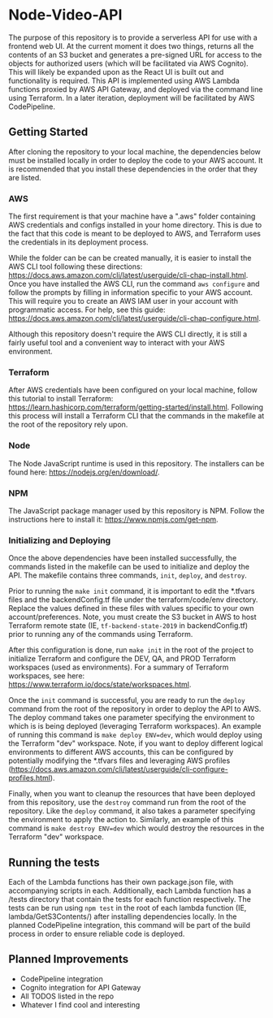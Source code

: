 # Node-Video-API

The purpose of this repository is to provide a serverless API for use with a frontend web UI. At the current moment it does two things, returns all the contents of an S3 bucket and generates a pre-signed URL for access to the objects for authorized users (which will be facilitated via AWS Cognito). This will likely be expanded upon as the React UI is built out and functionality is required. This API is implemented using AWS Lambda functions proxied by AWS API Gateway, and deployed via the command line using Terraform. In a later iteration, deployment will be facilitated by AWS CodePipeline.

## Getting Started

After cloning the repository to your local machine, the dependencies below must be installed locally in order to deploy the code to your AWS account. It is recommended that you install these dependencies in the order that they are listed.

### AWS

The first requirement is that your machine have a ".aws" folder containing AWS credentials and configs installed in your home directory. This is due to the fact that this code is meant to be deployed to AWS, and Terraform uses the credentials in its deployment process.

While the folder can be can be created manually, it is easier to install the AWS CLI tool following these directions: https://docs.aws.amazon.com/cli/latest/userguide/cli-chap-install.html. Once you have installed the AWS CLI, run the command `aws configure` and follow the prompts by filling in information specific to your AWS account. This will require you to create an AWS IAM user in your account with programmatic access. For help, see this guide: https://docs.aws.amazon.com/cli/latest/userguide/cli-chap-configure.html.

Although this repository doesn't require the AWS CLI directly, it is still a fairly useful tool and a convenient way to interact with your AWS environment.

### Terraform

After AWS credentials have been configured on your local machine, follow this tutorial to install Terraform: https://learn.hashicorp.com/terraform/getting-started/install.html. Following this process will install a Terraform CLI that the commands in the makefile at the root of the repository rely upon.

### Node

The Node JavaScript runtime is used in this repository. The installers can be found here: https://nodejs.org/en/download/.

### NPM

The JavaScript package manager used by this repository is NPM. Follow the instructions here to install it: https://www.npmjs.com/get-npm.

### Initializing and Deploying

Once the above dependencies have been installed successfully, the commands listed in the makefile can be used to initialize and deploy the API. The makefile contains three commands, `init`, `deploy`, and `destroy`.

Prior to running the `make init` command, it is important to edit the \*.tfvars files and the backendConfig.tf file under the terraform/code/env directory. Replace the values defined in these files with values specific to your own account/preferences. Note, you must create the S3 bucket in AWS to host Terraform remote state (IE, `tf-backend-state-2019` in backendConfig.tf) prior to running any of the commands using Terraform.

After this configuration is done, run `make init` in the root of the project to initialize Terraform and configure the DEV, QA, and PROD Terraform workspaces (used as environments). For a summary of Terraform workspaces, see here: https://www.terraform.io/docs/state/workspaces.html.

Once the `init` command is successful, you are ready to run the `deploy` command from the root of the repository in order to deploy the API to AWS. The deploy command takes one parameter specifying the environment to which is is being deployed (leveraging Terraform workspaces). An example of running this command is `make deploy ENV=dev`, which would deploy using the Terraform "dev" workspace. Note, if you want to deploy different logical environments to different AWS accounts, this can be configured by potentially modifying the \*.tfvars files and leveraging AWS profiles (https://docs.aws.amazon.com/cli/latest/userguide/cli-configure-profiles.html).

Finally, when you want to cleanup the resources that have been deployed from this repository, use the `destroy` command run from the root of the repository. Like the `deploy` command, it also takes a parameter specifying the environment to apply the action to. Similarly, an example of this command is `make destroy ENV=dev` which would destroy the resources in the Terraform "dev" workspace.

## Running the tests

Each of the Lambda functions has their own package.json file, with accompanying scripts in each. Additionally, each Lambda function has a /tests directory that contain the tests for each function respectively. The tests can be run using `npm test` in the root of each lambda function (IE, lambda/GetS3Contents/) after installing dependencies locally. In the planned CodePipeline integration, this command will be part of the build process in order to ensure reliable code is deployed.

## Planned Improvements

- CodePipeline integration
- Cognito integration for API Gateway
- All TODOS listed in the repo
- Whatever I find cool and interesting
